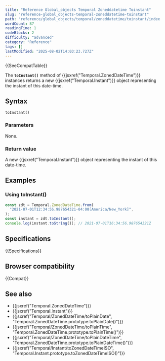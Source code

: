 ```yaml
---
title: "Reference Global_objects Temporal Zoneddatetime Toinstant"
slug: "reference-global_objects-temporal-zoneddatetime-toinstant"
path: "reference/global_objects/temporal/zoneddatetime/toinstant/index.md"
wordCount: 87
readingTime: 1
codeBlocks: 2
difficulty: "advanced"
category: "Reference"
tags: []
lastModified: "2025-08-02T14:03:23.727Z"
---
```



{{SeeCompatTable}}

The **`toInstant()`** method of {{jsxref("Temporal.ZonedDateTime")}} instances returns a new {{jsxref("Temporal.Instant")}} object representing the instant of this date-time.

## Syntax

```js-nolint
toInstant()
```

### Parameters

None.

### Return value

A new {{jsxref("Temporal.Instant")}} object representing the instant of this date-time.

## Examples

### Using toInstant()

```js
const zdt = Temporal.ZonedDateTime.from(
  "2021-07-01T12:34:56.987654321-04:00[America/New_York]",
);
const instant = zdt.toInstant();
console.log(instant.toString()); // 2021-07-01T16:34:56.987654321Z
```

## Specifications

{{Specifications}}

## Browser compatibility

{{Compat}}

## See also

- {{jsxref("Temporal.ZonedDateTime")}}
- {{jsxref("Temporal.Instant")}}
- {{jsxref("Temporal/ZonedDateTime/toPlainDate", "Temporal.ZonedDateTime.prototype.toPlainDate()")}}
- {{jsxref("Temporal/ZonedDateTime/toPlainTime", "Temporal.ZonedDateTime.prototype.toPlainTime()")}}
- {{jsxref("Temporal/ZonedDateTime/toPlainDateTime", "Temporal.ZonedDateTime.prototype.toPlainDateTime()")}}
- {{jsxref("Temporal/Instant/toZonedDateTimeISO", "Temporal.Instant.prototype.toZonedDateTimeISO()")}}
